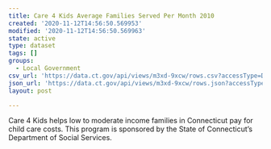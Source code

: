 ```yaml
---
title: Care 4 Kids Average Families Served Per Month 2010
created: '2020-11-12T14:56:50.569953'
modified: '2020-11-12T14:56:50.569963'
state: active
type: dataset
tags: []
groups:
  - Local Government
csv_url: 'https://data.ct.gov/api/views/m3xd-9xcw/rows.csv?accessType=DOWNLOAD'
json_url: 'https://data.ct.gov/api/views/m3xd-9xcw/rows.json?accessType=DOWNLOAD'
layout: post

---
```

Care 4 Kids helps low to moderate income families in Connecticut pay for child care costs. This program is sponsored by the State of Connecticut’s Department of Social Services.
